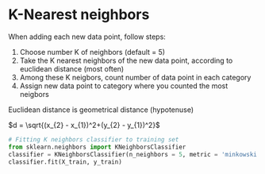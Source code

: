 # K-Nearest neighbors

When adding each new data point, follow steps:
1. Choose number K of neighbors (default = 5)
2. Take the K nearest neighbors of the new data point, according to euclidean distance (most often)
3. Among these K neigbors, count number of data point in each category
4. Assign new data point to category where you counted the most neigbors

Euclidean distance is geometrical distance (hypotenuse)

$d = \sqrt{(x_{2} - x_{1})^2+(y_{2} - y_{1})^2}$

```python
# Fitting K neighbors classifier to training set
from sklearn.neighbors import KNeighborsClassifier
classifier = KNeighborsClassifier(n_neighbors = 5, metric = 'minkowski', p = 2) # for euclidean distance
classifier.fit(X_train, y_train)